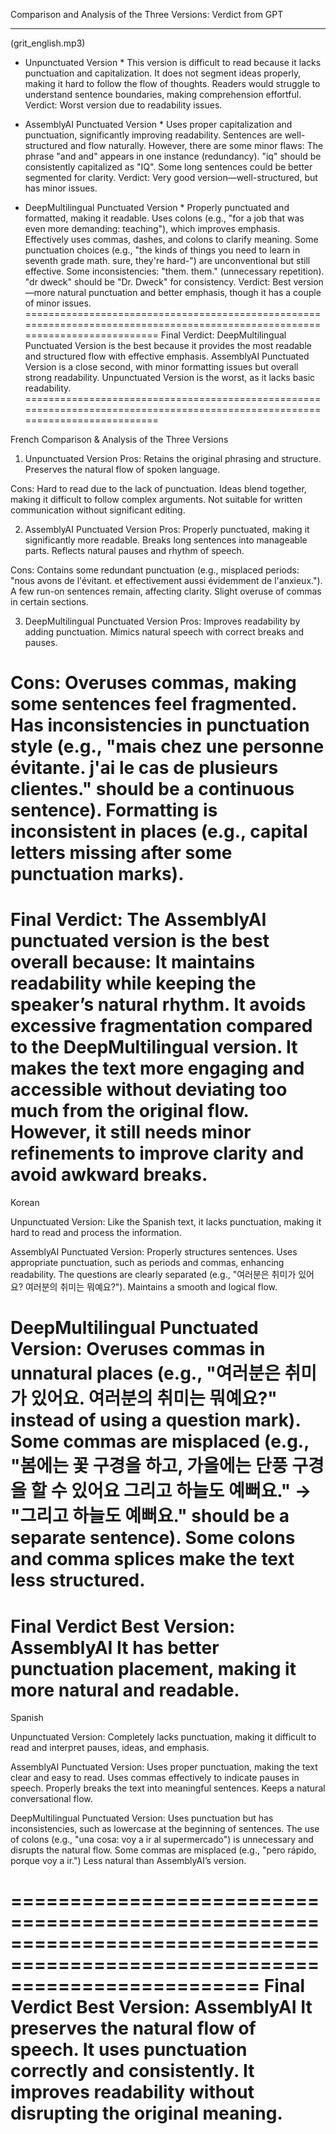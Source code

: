 Comparison and Analysis of the Three Versions: Verdict from GPT

------------------------------------------------------------------------------------------------------------------------------------
(grit_english.mp3)
* Unpunctuated Version *
This version is difficult to read because it lacks punctuation and capitalization.
It does not segment ideas properly, making it hard to follow the flow of thoughts.
Readers would struggle to understand sentence boundaries, making comprehension effortful.
Verdict: Worst version due to readability issues.

* AssemblyAI Punctuated Version *
Uses proper capitalization and punctuation, significantly improving readability.
Sentences are well-structured and flow naturally.
However, there are some minor flaws:
The phrase "and and" appears in one instance (redundancy).
"iq" should be consistently capitalized as "IQ".
Some long sentences could be better segmented for clarity.
Verdict: Very good version—well-structured, but has minor issues.

* DeepMultilingual Punctuated Version *
Properly punctuated and formatted, making it readable.
Uses colons (e.g., "for a job that was even more demanding: teaching"), which improves emphasis.
Effectively uses commas, dashes, and colons to clarify meaning.
Some punctuation choices (e.g., "the kinds of things you need to learn in seventh grade math. sure, they're hard-") are unconventional but still effective.
Some inconsistencies:
"them. them." (unnecessary repetition).
"dr dweck" should be "Dr. Dweck" for consistency.
Verdict: Best version—more natural punctuation and better emphasis, though it has a couple of minor issues.
=============================================================================================================================
Final Verdict:
DeepMultilingual Punctuated Version is the best because it provides the most readable and structured flow with effective emphasis.
AssemblyAI Punctuated Version is a close second, with minor formatting issues but overall strong readability.
Unpunctuated Version is the worst, as it lacks basic readability.
=============================================================================================================================


French
Comparison & Analysis of the Three Versions
1. Unpunctuated Version
Pros:
Retains the original phrasing and structure.
Preserves the natural flow of spoken language.

Cons:
Hard to read due to the lack of punctuation.
Ideas blend together, making it difficult to follow complex arguments.
Not suitable for written communication without significant editing.

2. AssemblyAI Punctuated Version
Pros:
Properly punctuated, making it significantly more readable.
Breaks long sentences into manageable parts.
Reflects natural pauses and rhythm of speech.

Cons:
Contains some redundant punctuation (e.g., misplaced periods: "nous avons de l'évitant. et effectivement aussi évidemment de l'anxieux.").
A few run-on sentences remain, affecting clarity.
Slight overuse of commas in certain sections.

3. DeepMultilingual Punctuated Version
Pros:
Improves readability by adding punctuation.
Mimics natural speech with correct breaks and pauses.

Cons:
Overuses commas, making some sentences feel fragmented.
Has inconsistencies in punctuation style (e.g., "mais chez une personne évitante. j'ai le cas de plusieurs clientes." should be a continuous sentence).
Formatting is inconsistent in places (e.g., capital letters missing after some punctuation marks).
=============================================================================================================================
Final Verdict: 
The AssemblyAI punctuated version is the best overall because:
It maintains readability while keeping the speaker’s natural rhythm.
It avoids excessive fragmentation compared to the DeepMultilingual version.
It makes the text more engaging and accessible without deviating too much from the original flow.
However, it still needs minor refinements to improve clarity and avoid awkward breaks. 
=============================================================================================================================

Korean

Unpunctuated Version:
Like the Spanish text, it lacks punctuation, making it hard to read and process the information.

AssemblyAI Punctuated Version:
Properly structures sentences.
Uses appropriate punctuation, such as periods and commas, enhancing readability.
The questions are clearly separated (e.g., "여러분은 취미가 있어요? 여러분의 취미는 뭐예요?").
Maintains a smooth and logical flow.

DeepMultilingual Punctuated Version:
Overuses commas in unnatural places (e.g., "여러분은 취미가 있어요. 여러분의 취미는 뭐예요?" instead of using a question mark).
Some commas are misplaced (e.g., "봄에는 꽃 구경을 하고, 가을에는 단풍 구경을 할 수 있어요 그리고 하늘도 예뻐요." → "그리고 하늘도 예뻐요." should be a separate sentence).
Some colons and comma splices make the text less structured.
=============================================================================================================================
Final Verdict
Best Version: AssemblyAI
It has better punctuation placement, making it more natural and readable.
=============================================================================================================================


Spanish

Unpunctuated Version:
Completely lacks punctuation, making it difficult to read and interpret pauses, ideas, and emphasis.

AssemblyAI Punctuated Version:
Uses proper punctuation, making the text clear and easy to read.
Uses commas effectively to indicate pauses in speech.
Properly breaks the text into meaningful sentences.
Keeps a natural conversational flow.

DeepMultilingual Punctuated Version:
Uses punctuation but has inconsistencies, such as lowercase at the beginning of sentences.
The use of colons (e.g., "una cosa: voy a ir al supermercado") is unnecessary and disrupts the natural flow.
Some commas are misplaced (e.g., "pero rápido, porque voy a ir.")
Less natural than AssemblyAI’s version.

=============================================================================================================================
Final Verdict
Best Version: AssemblyAI
It preserves the natural flow of speech.
It uses punctuation correctly and consistently.
It improves readability without disrupting the original meaning.
=============================================================================================================================

